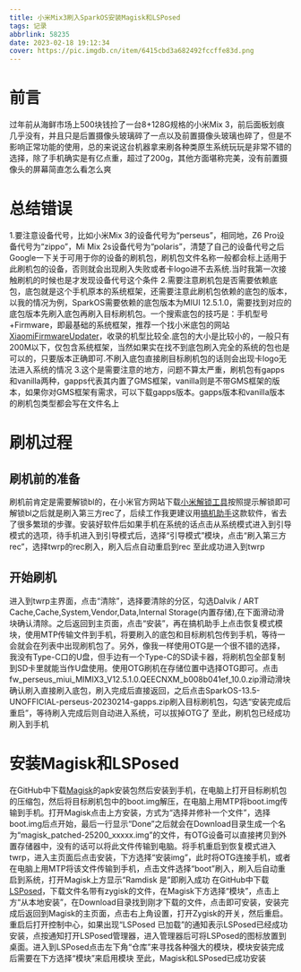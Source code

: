 ```yaml
---
title: 小米Mix3刷入SparkOS安装Magisk和LSPosed
tags: 记录
abbrlink: 58235
date: 2023-02-18 19:12:34
cover: https://pic.imgdb.cn/item/6415cbd3a682492fccffe83d.png
---
```

# 前言
过年前从海鲜市场上500块钱捡了一台8+128G规格的小米Mix 3，前后面板划痕几乎没有，并且只是后置摄像头玻璃碎了一点以及前置摄像头玻璃也碎了，但是不影响正常功能的使用，总的来说这台机器拿来刷各种类原生系统玩玩是非常不错的选择，除了手机确实是有亿点重，超过了200g，其他方面堪称完美，没有前置摄像头的屏幕简直怎么看怎么爽

# 总结错误
1.要注意设备代号，比如小米Mix 3的设备代号为“perseus”，相同地，Z6 Pro设备代号为“zippo”，Mi Mix 2s设备代号为“polaris”，清楚了自己的设备代号之后Google一下关于可用于你的设备的刷机包，刷机包文件名称一般都会标上适用于此刷机包的设备，否则就会出现刷入失败或者卡logo进不去系统.当时我第一次接触刷机的时候也是才发现设备代号这个条件
2.需要注意刷机包是否需要依赖底包，底包就是这个手机原本的系统框架，还需要注意此刷机包依赖的底包的版本，以我的情况为例，SparkOS需要依赖的底包版本为MIUI 12.5.1.0，需要找到对应的底包版本先刷入底包再刷入目标刷机包。一个搜索底包的技巧是：手机型号+Firmware，即最基础的系统框架，推荐一个找小米底包的网站[XiaomiFirmwareUpdater](https://xiaomifirmwareupdater.com)，收录的机型比较全.底包的大小是比较小的，一般只有200M以下，仅包含系统框架，当然如果实在找不到底包刷入完全的系统的包也是可以的，只要版本正确即可.不刷入底包直接刷目标刷机包的话则会出现卡logo无法进入系统的情况
3.这个是需要注意的地方，问题不算太严重，刷机包有gapps和vanilla两种，gapps代表其内置了GMS框架，vanilla则是不带GMS框架的版本，如果你对GMS框架有需求，可以下载gapps版本。gapps版本和vanilla版本的刷机包类型都会写在文件名上

# 刷机过程
## 刷机前的准备
刷机前肯定是需要解锁bl的，在小米官方网站下载[小米解锁工具](https://www.miui.com/unlock/download.html)按照提示解锁即可
解锁bl之后就是刷入第三方rec了，后续工作我更建议用[搞机助手](https://lsdy.top/gjzs)这款软件，省去了很多繁琐的步骤。安装好软件后如果手机在系统的话点击从系统模式进入到引导模式的选项，待手机进入到引导模式后，选择“引导模式”模块，点击“刷入第三方rec”，选择twrp的rec刷入，刷入后点自动重启到rec
至此成功进入到twrp
## 开始刷机
进入到twrp主界面，点击“清除”，选择要清除的分区，勾选Dalvik / ART Cache,Cache,System,Vendor,Data,Internal Storage(内置存储),在下面滑动滑块确认清除。之后返回到主页面，点击“安装”，再在搞机助手上点击恢复模式模块，使用MTP传输文件到手机，将要刷入的底包和目标刷机包传到手机，等待一会就会在列表中出现刷机包了。另外，像我一样使用OTG是一个很不错的选择，我没有Type-C口的U盘，但手边有一个Type-C的SD读卡器，将刷机包全部复制到SD卡里就能当作U盘使用。使用OTG刷机在存储位置中选择OTG即可。点击fw_perseus_miui_MIMIX3_V12.5.1.0.QEECNXM_b008b041ef_10.0.zip滑动滑块确认刷入直接刷入底包，刷入完成后直接返回，之后点击SparkOS-13.5-UNOFFICIAL-perseus-20230214-gapps.zip刷入目标刷机包，勾选“安装完成后重启”，等待刷入完成后则自动进入系统，可以拔掉OTG了
至此，刷机包已经成功刷入到手机

# 安装Magisk和LSPosed
在GitHub中下载[Magisk](https://github.com/topjohnwu/Magisk/releases)的apk安装包然后安装到手机，在电脑上打开目标刷机包的压缩包，然后将目标刷机包中的boot.img解压，在电脑上用MTP将boot.img传输到手机。打开Magisk点击上方安装，方式为“选择并修补一个文件”，选择boot.img后点开始，最后一行显示“Done”之后就会在Download目录生成一个名为“magisk_patched-25200_xxxxx.img”的文件，有OTG设备可以直接拷贝到外置存储器中，没有的话可以将此文件传输到电脑。将手机重启到恢复模式进入twrp，进入主页面后点击安装，下方选择“安装img”，此时将OTG连接手机，或者在电脑上用MTP将该文件传输到手机，点击文件选择“boot”刷入，刷入后自动重启到系统，打开Magisk上方显示“Ramdisk 是”即刷入成功
在GitHub中下载[LSPosed](https://github.com/LSPosed/LSPosed/releases)，下载文件名带有zygisk的文件，在Magisk下方选择“模块”，点击上方“从本地安装”，在Download目录找到刚才下载的文件，点击即可安装，安装完成后返回到Magisk的主页面，点击右上角设置，打开Zygisk的开关，然后重启。重启后打开控制中心，如果出现“LSPosed 已加载”的通知表示LSPosed已经成功安装，点按通知打开LSPosed管理器，进入管理器后可将LSPosed的图标放置到桌面。进入到LSPosed点击左下角“仓库”来寻找各种强大的模块，模块安装完成后需要在下方选择“模块”来启用模块
至此，Magisk和LSPosed已成功安装